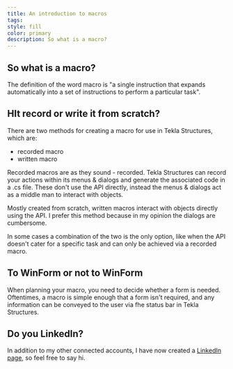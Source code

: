 ```yaml
---
title: An introduction to macros
tags: 
style: fill
color: primary
description: So what is a macro?
---
```


## So what is a macro? 

The definition of the word macro is "a single instruction that expands automatically into a set of instructions to perform a particular task".

## HIt record or write it from scratch?

There are two methods for creating a macro for use in Tekla Structures, which are:

- recorded macro
- written macro

Recorded macros are as they sound - recorded. Tekla Structures can record your actions within its menus & dialogs and generate the associated code in a .cs file. These don't use the API directly, instead the menus & dialogs act as a middle man to interact with objects.

Mostly created from scratch, written macros interact with objects directly using the API. I prefer this method because in my opinion the dialogs are cumbersome.
 
In some cases a combination of the two is the only option, like when the API doesn't cater for a specific task and can only be achieved via a recorded macro.

## To WinForm or not to WinForm 

When planning your macro, you need to decide whether a form is needed. Oftentimes, a macro is simple enough that a form isn't required, and any information can be conveyed to the user via fhe status bar in Tekla Structures.

## Do you LinkedIn?

In addition to my other connected accounts, I have now created a [LinkedIn page](https://www.linkedin.com/company/teklanology), so feel free to say hi.